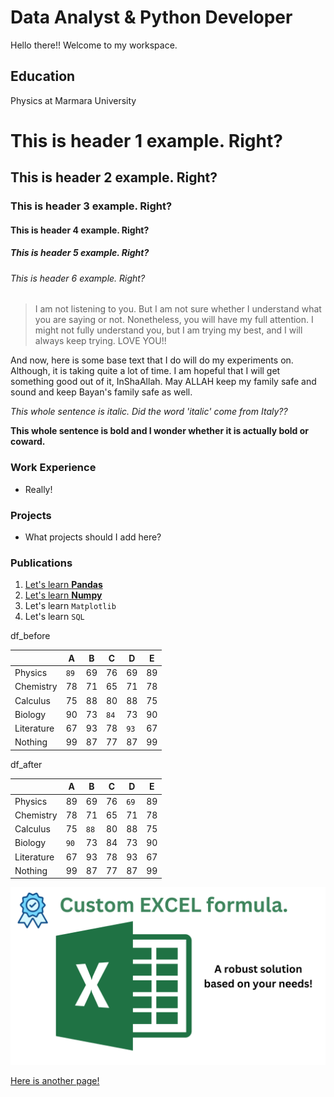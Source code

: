 # Data Analyst & Python Developer

Hello there!! Welcome to my workspace.

## Education
Physics at Marmara University

# This is header 1 example. Right?

## This is header 2 example. Right?

### This is header 3 example. Right?

#### This is header 4 example. Right?

##### This is header 5 example. Right?

###### This is header 6 example. Right?

> I am not listening to you. But I am not sure whether I understand what you are saying or not. Nonetheless, you will have my full attention. I might not fully understand you, but I am trying my best, and I will always keep trying. LOVE YOU!!

And now, here is some base text that I do will do my experiments on. Although, it is taking quite a lot of time. I am hopeful that I will get something good out of it, InShaAllah. May ALLAH keep my family safe and sound and keep Bayan's family safe as well.

*This whole sentence is italic. Did the word 'italic' come from Italy??*

**This whole sentence is bold and I wonder whether it is actually bold or coward.**


### Work Experience
- Really!

### Projects
- What projects should I add here?

### Publications
1. [Let's learn **Pandas**](./_posts/2012-09-12-how-to-write-a-blog.md)
2. [Let's learn **Numpy**](www.nijobair.com)
3. Let's learn `Matplotlib`
4. Let's learn `SQL`

<!--
```py
# Sample Python script for testing syntax highlighter

# Importing libraries
import math
from datetime import datetime

# Global variables
global_var = 10
PI = math.pi

# Function definitions
def greet(name):
    """
    This function greets the user.
    """
    print(f"Hello, {name}!")

def calculate_circle_area(radius):
    """
    This function calculates the area of a circle.
    """
    return PI * radius ** 2

# Class definition
class Person:
    """
    This class represents a person.
    """
    def __init__(self, name, age):
        self.name = name
        self.age = age

    def display_info(self):
        """
        This method displays information about the person.
        """
        print(f"Name: {self.name}, Age: {self.age}")

# Conditional statements
if __name__ == "__main__":
    # Variable assignment
    x = 5
    y = 3

    # Arithmetic operations
    z = x + y

    # Function call
    greet("Alice")

    # Printing results
    print("Sum:", z)

    # Looping structures
    for i in range(3):
        print("Iteration:", i)

    # Object instantiation
    person = Person("Bob", 30)

    # Method call
    person.display_info()

```
-->

<div class="df">
<div class="df_before">

df_before

|            |   A |   B |   C |   D |   E |
|------------|-----|-----|-----|-----|-----|
| Physics    |  `89` |  69 |  76 |  69 |  89 |
| Chemistry  |  78 |  71 |  65 |  71 |  78 |
| Calculus   |  75 |  88 |  80 |  88 |  75 |
| Biology    |  90 |  73 |  `84` |  73 |  90 |
| Literature |  67 |  93 |  78 |  `93` |  67 |
| Nothing    |  99 |  87 |  77 |  87 |  99 |

</div>

<div class="df_after">

df_after

|            |   A |   B |   C |   D |   E |
|------------|-----|-----|-----|-----|-----|
| Physics    |  89 |  69 |  76 |  `69` |  89 |
| Chemistry  |  78 |  71 |  65 |  71 |  78 |
| Calculus   |  75 |  `88` |  80 |  88 |  75 |
| Biology    |  `90` |  73 |  84 |  73 |  90 |
| Literature |  67 |  93 |  78 |  93 |  67 |
| Nothing    |  99 |  87 |  77 |  87 |  99 |

</div>
</div>


![Picture](./assets/images/trials.png)

[Here is another page!](./assets/trial.md)